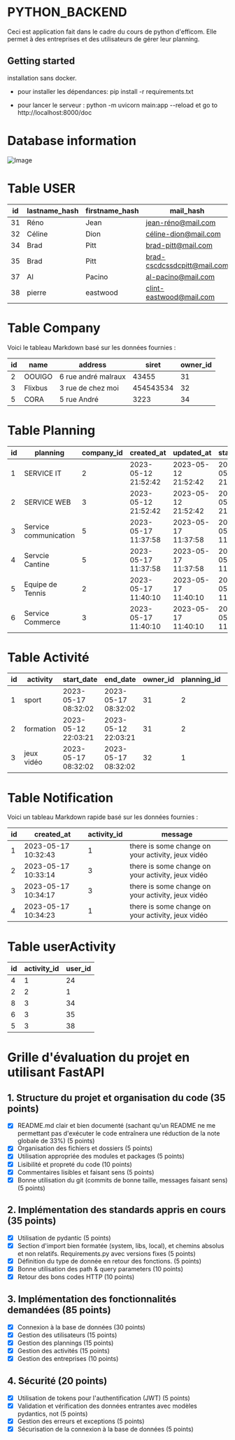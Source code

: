 # PYTHON_BACKEND
Ceci est application fait dans le cadre du cours de python d'efficom. Elle permet à des entreprises et des utilisateurs de gérer leur planning. 

## Getting started
installation sans docker.
- pour installer les dépendances: pip install -r requirements.txt

- pour lancer le serveur : python -m uvicorn main:app --reload
et go to http://localhost:8000/doc 

# Database information
![Image](https://i.imgur.com/KP34FGN.png)

# Table USER

| id | lastname_hash | firstname_hash | mail_hash                | company_id | role       | password_hash  |
|----|---------------|----------------|--------------------------|------------|------------|-----------|
| 31 | Réno          | Jean           | jean-réno@mail.com       | 2          | MAINTAINER | password  |
| 32 | Céline        | Dion           | céline-dion@mail.com     | 3          | MAINTAINER | password  |
| 34 | Brad          | Pitt           | brad-pitt@mail.com       | 5          | ADMIN      | password  |
| 35 | Brad          | Pitt           | brad-cscdcssdcpitt@mail.com | 3        | ADMIN      | password  |
| 37 | Al            | Pacino         | al-pacino@mail.com       | 2          | USER       | password  |
| 38 | pierre        | eastwood       | clint-eastwood@mail.com  | 3          | USER       | password3  |

# Table Company

Voici le tableau Markdown basé sur les données fournies :

| id | name    | address              | siret     | owner_id |
|----|---------|----------------------|-----------|----------|
| 2  | OOUIGO  | 6 rue andré malraux  | 43455     | 31       |
| 3  | Flixbus | 3 rue de chez moi    | 454543534 | 32       |
| 5  | CORA    | 5 rue André          | 3223      | 34       |

# Table Planning

| id | planning              | company_id | created_at           | updated_at           | start_date            | end_date              |
|----|-----------------------|------------|----------------------|----------------------|-----------------------|-----------------------|
| 1  | SERVICE IT            | 2          | 2023-05-12 21:52:42  | 2023-05-12 21:52:42  | 2023-05-12 21:52:42   | 2023-05-12 21:52:42   |
| 2  | SERVICE WEB           | 3          | 2023-05-12 21:52:42  | 2023-05-12 21:52:42  | 2023-05-12 21:52:42   | 2023-05-12 21:52:42   |
| 3  | Service communication | 5          | 2023-05-17 11:37:58  | 2023-05-17 11:37:58  | 2023-05-17 11:37:58   | 2023-05-17 11:37:58   |
| 4  | Servcie Cantine       | 5          | 2023-05-17 11:37:58  | 2023-05-17 11:37:58  | 2023-05-17 11:37:58   | 2023-05-17 11:37:58   |
| 5  | Equipe de Tennis      | 2          | 2023-05-17 11:40:10  | 2023-05-17 11:40:10  | 2023-05-17 11:40:10   | 2023-05-17 11:40:10   |
| 6  | Service Commerce      | 3          | 2023-05-17 11:40:10  | 2023-05-17 11:40:10  | 2023-05-17 11:40:10   | 2023-05-17 11:40:10   |

# Table Activité

| id | activity   | start_date         | end_date           | owner_id | planning_id | created_at       |
|----|------------|--------------------|--------------------|----------|-------------|------------------|
| 1  | sport      | 2023-05-17 08:32:02 | 2023-05-17 08:32:02 | 31       | 2           | 2023-05-12 22:03:21 |
| 2  | formation  | 2023-05-12 22:03:21 | 2023-05-12 22:03:21 | 31       | 2           | 2023-05-12 22:03:21 |
| 3  | jeux vidéo | 2023-05-17 08:32:02 | 2023-05-17 08:32:02 | 32       | 1           | 2023-05-12 22:03:21 |

# Table Notification

Voici un tableau Markdown rapide basé sur les données fournies :

| id | created_at         | activity_id | message                                |
|----|--------------------|-------------|----------------------------------------|
| 1  | 2023-05-17 10:32:43 | 1           | there is some change on your activity, jeux vidéo |
| 2  | 2023-05-17 10:33:14 | 3           | there is some change on your activity, jeux vidéo |
| 3  | 2023-05-17 10:34:17 | 3           | there is some change on your activity, jeux vidéo |
| 4  | 2023-05-17 10:34:23 | 1           | there is some change on your activity, jeux vidéo |

# Table userActivity

| id | activity_id | user_id |
|----|-------------|---------|
| 4  | 1           | 24      |
| 2  | 2           | 1       |
| 8  | 3           | 34      |
| 6  | 3           | 35      |
| 5  | 3           | 38      |

# Grille d'évaluation du projet en utilisant FastAPI

## 1. Structure du projet et organisation du code (35 points)
   - [x] README.md clair et bien documenté (sachant qu'un README ne me permettant pas d'exécuter le code entraînera une réduction de la note globale de 33%) (5 points)
   - [x] Organisation des fichiers et dossiers (5 points)
   - [x] Utilisation appropriée des modules et packages (5 points)
   - [x] Lisibilité et propreté du code (10 points)
   - [x] Commentaires lisibles et faisant sens (5 points)
   - [x] Bonne utilisation du git (commits de bonne taille, messages faisant sens) (5 points)

## 2. Implémentation des standards appris en cours (35 points)
   - [x] Utilisation de pydantic (5 points)
   - [x] Section d'import bien formatée (system, libs, local), et chemins absolus et non relatifs. Requirements.py avec versions fixes (5 points)
   - [x] Définition du type de donnée en retour des fonctions. (5 points)
   - [x] Bonne utilisation des path & query parameters (10 points)
   - [x] Retour des bons codes HTTP (10 points)

## 3. Implémentation des fonctionnalités demandées (85 points)
   - [x] Connexion à la base de données (30 points)
   - [x] Gestion des utilisateurs (15 points)
   - [x] Gestion des plannings (15 points)
   - [x] Gestion des activités (15 points)
   - [x] Gestion des entreprises (10 points)

## 4. Sécurité (20 points)
   - [x] Utilisation de tokens pour l'authentification (JWT) (5 points)
   - [x] Validation et vérification des données entrantes avec modèles pydantics, not (5 points)
   - [x] Gestion des erreurs et exceptions (5 points)
   - [x] Sécurisation de la connexion à la base de données (5 points)

